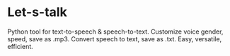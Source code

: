 # Let-s-talk
Python tool for text-to-speech &amp; speech-to-text. Customize voice gender, speed, save as .mp3. Convert speech to text, save as .txt. Easy, versatile, efficient.
